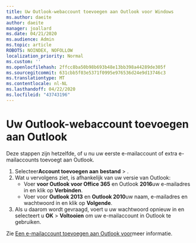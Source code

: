 ```yaml
---
title: Uw Outlook-webaccount toevoegen aan Outlook voor Windows
ms.author: daeite
author: daeite
manager: joallard
ms.date: 04/21/2020
ms.audience: Admin
ms.topic: article
ROBOTS: NOINDEX, NOFOLLOW
localization_priority: Normal
ms.custom: ''
ms.openlocfilehash: 2ffcc8ba50b98b693b48e13bb398a44289de305f
ms.sourcegitcommit: 631cbb5f03e5371f0995e976536d24e9d13746c3
ms.translationtype: MT
ms.contentlocale: nl-NL
ms.lasthandoff: 04/22/2020
ms.locfileid: "43743196"
---
```

# <a name="add-your-outlook-on-the-web-account-to-outlook"></a>Uw Outlook-webaccount toevoegen aan Outlook

Deze stappen zijn hetzelfde, of u nu uw eerste e-mailaccount of extra e-mailaccounts toevoegt aan Outlook.

1. Selecteer**Account toevoegen aan** **bestand** > .
1. Wat u vervolgens ziet, is afhankelijk van uw versie van Outlook:
    - Voer **voor Outlook voor Office 365** en Outlook **2016**uw e-mailadres in en klik op **Verbinden**.
    - Voer voor **Outlook 2013** en **Outlook 2010**uw naam, e-mailadres en wachtwoord in en klik op **Volgende**.
1. Als u daarom wordt gevraagd, voert u uw wachtwoord opnieuw in en selecteert u **OK** > **Voltooien** om uw e-mailaccount in Outlook te gebruiken.

Zie [Een e-mailaccount toevoegen aan Outlook voor](https://support.office.com/article/6e27792a-9267-4aa4-8bb6-c84ef146101b)meer informatie.